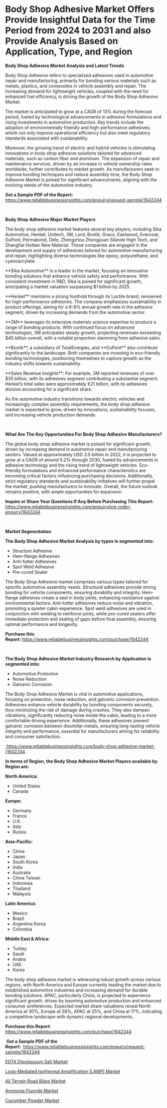 <p><h1>Body Shop Adhesive Market Offers Provide Insightful Data for the Time Period from 2024 to 2031 and also Provide Analysis Based on Application, Type, and Region</h1></p><p><strong>Body Shop Adhesive Market Analysis and Latest Trends</strong></p>
<p><p>Body Shop Adhesive refers to specialized adhesives used in automotive repair and manufacturing, primarily for bonding various materials such as metals, plastics, and composites in vehicle assembly and repair. The increasing demand for lightweight vehicles, coupled with the need for enhanced fuel efficiency, is driving the growth of the Body Shop Adhesive Market. </p><p>The market is anticipated to grow at a CAGR of 13% during the forecast period, fueled by technological advancements in adhesive formulations and rising investments in automotive production. Key trends include the adoption of environmentally friendly and high-performance adhesives, which not only improve operational efficiency but also meet regulatory standards associated with sustainability. </p><p>Moreover, the growing trend of electric and hybrid vehicles is stimulating innovations in body shop adhesive solutions tailored for advanced materials, such as carbon fiber and aluminum. The expansion of repair and maintenance services, driven by an increase in vehicle ownership rates worldwide, further contributes to market growth. As manufacturers seek to improve bonding techniques and reduce assembly time, the Body Shop Adhesive Market is poised for significant advancements, aligning with the evolving needs of the automotive industry.</p></p>
<p><strong>Get a Sample PDF of the Report:&nbsp;</strong> <a href="https://www.reliablebusinessinsights.com/enquiry/request-sample/1642244?utm_campaign=41&utm_medium=2&utm_source=Github&utm_content=ia&utm_term=03112024&utm_id=body-shop-adhesive">https://www.reliablebusinessinsights.com/enquiry/request-sample/1642244</a></p>
<p>&nbsp;</p>
<p><strong>Body Shop Adhesive Major Market Players</strong></p>
<p><p>The body shop adhesive market features several key players, including Sika Automotive, Henkel, Unitech, 3M, Lord, Bostik, Graco, Eastwood, Evercoat, DuPont, Permabond, Delo, Zhengzhou Zhongyuan Silande High Tech, and Shanghai Huitian New Material. These companies are engaged in the development and supply of adhesives tailored for automotive manufacturing and repair, highlighting diverse technologies like epoxy, polyurethane, and cyanoacrylate.</p><p>**Sika Automotive** is a leader in the market, focusing on innovative bonding solutions that enhance vehicle safety and performance. With consistent investment in R&D, Sika is poised for significant growth, anticipating a market valuation surpassing $1 billion by 2025.</p><p>**Henkel** maintains a strong foothold through its Loctite brand, renowned for high-performance adhesives. The company emphasizes sustainability in product offerings, aiming for a 6-8% annual growth rate in the adhesive segment, driven by increasing demands from the automotive sector.</p><p>**3M** leverages its extensive materials science expertise to produce a range of bonding products. With continued focus on advanced technologies, 3M anticipates steady growth, projecting revenues exceeding $45 billion overall, with a notable proportion stemming from adhesive sales.</p><p>**Bostik**, a subsidiary of TotalEnergies, and **DuPont** also contribute significantly to the landscape. Both companies are investing in eco-friendly bonding technologies, positioning themselves to capture growth as the industry shifts towards sustainability.</p><p>**Sales Revenue Insights**: For example, 3M reported revenues of over $35 billion, with its adhesives segment contributing a substantial segment. Henkel’s total sales were approximately €21 billion, with its adhesives division accounting for a significant share.</p><p>As the automotive industry transitions towards electric vehicles and increasingly complex assembly requirements, the body shop adhesive market is expected to grow, driven by innovations, sustainability focuses, and increasing vehicle production demands.</p></p>
<p>&nbsp;</p>
<p><strong>What Are The Key Opportunities For Body Shop Adhesive Manufacturers?</strong></p>
<p><p>The global body shop adhesive market is poised for significant growth, driven by increasing demand in automotive repair and manufacturing sectors. Valued at approximately USD 3.5 billion in 2022, it is projected to grow at a CAGR of around 5.2% through 2030, fueled by advancements in adhesive technology and the rising trend of lightweight vehicles. Eco-friendly formulations and enhanced performance characteristics are becoming critical factors influencing purchasing decisions. Additionally, strict regulatory standards and sustainability initiatives will further propel the market, pushing manufacturers to innovate. Overall, the future outlook remains positive, with ample opportunities for expansion.</p></p>
<p><strong>Inquire or Share Your Questions If Any Before Purchasing This Report:</strong> <a href="https://www.reliablebusinessinsights.com/enquiry/pre-order-enquiry/1642244?utm_campaign=41&utm_medium=2&utm_source=Github&utm_content=ia&utm_term=03112024&utm_id=body-shop-adhesive">https://www.reliablebusinessinsights.com/enquiry/pre-order-enquiry/1642244</a></p>
<p>&nbsp;</p>
<p><strong>Market Segmentation</strong></p>
<p><strong>The Body Shop Adhesive Market Analysis by types is segmented into:</strong></p>
<p><ul><li>Structure Adhesive</li><li>Hem-flange Adhesives</li><li>Anti-futter Adhesives</li><li>Spot Weld Adhesive</li><li>Pre-cured Sealer</li></ul></p>
<p><p>The Body Shop Adhesive market comprises various types tailored for specific automotive assembly needs. Structural adhesives provide strong bonding for vehicle components, ensuring durability and integrity. Hem-flange adhesives create a seal in body joints, enhancing resistance against environmental factors. Anti-futter adhesives reduce noise and vibration, promoting a quieter cabin experience. Spot weld adhesives are used in conjunction with welding to reinforce joints, while pre-cured sealers offer immediate protection and sealing of gaps before final assembly, ensuring optimal performance and longevity.</p></p>
<p><strong>Purchase this Report:&nbsp;</strong><a href="https://www.reliablebusinessinsights.com/purchase/1642244?utm_campaign=41&utm_medium=2&utm_source=Github&utm_content=ia&utm_term=03112024&utm_id=body-shop-adhesive">https://www.reliablebusinessinsights.com/purchase/1642244</a></p>
<p>&nbsp;</p>
<p><strong>The Body Shop Adhesive Market Industry Research by Application is segmented into:</strong></p>
<p><ul><li>Automotive Protection</li><li>Noise Reduction</li><li>Galvanic Corrosion</li></ul></p>
<p><p>The Body Shop Adhesive Market is vital in automotive applications, focusing on protection, noise reduction, and galvanic corrosion prevention. Adhesives enhance vehicle durability by bonding components securely, thus minimizing the risk of damage during crashes. They also dampen vibrations, significantly reducing noise inside the cabin, leading to a more comfortable driving experience. Additionally, these adhesives prevent galvanic corrosion between dissimilar metals, ensuring long-lasting vehicle integrity and performance, essential for manufacturers aiming for reliability and consumer satisfaction.</p></p>
<p><a href="https://www.reliablebusinessinsights.com/body-shop-adhesive-market-r1642244?utm_campaign=41&utm_medium=2&utm_source=Github&utm_content=ia&utm_term=03112024&utm_id=body-shop-adhesive">&nbsp;https://www.reliablebusinessinsights.com/body-shop-adhesive-market-r1642244</a></p>
<p><strong>In terms of Region, the Body Shop Adhesive Market Players available by Region are:</strong></p>
<p>
    <p> <strong> North America: </strong>
        <ul>
            <li>United States</li>
            <li>Canada</li>
        </ul>
        </p> 
    <p> <strong> Europe: </strong>
        <ul>
            <li>Germany</li>
            <li>France</li>
            <li>U.K.</li>
            <li>Italy</li>
            <li>Russia</li>
        </ul>
        </p> 
    <p> <strong> Asia-Pacific: </strong>
        <ul>
            <li>China</li>
            <li>Japan</li>
            <li>South Korea</li>
            <li>India</li>
            <li>Australia</li>
            <li>China Taiwan</li>
            <li>Indonesia</li>
            <li>Thailand</li>
            <li>Malaysia</li>
        </ul>
        </p> 
    <p> <strong> Latin America: </strong>
        <ul>
            <li>Mexico</li>
            <li>Brazil</li>
            <li>Argentina Korea</li>
            <li>Colombia</li>
        </ul>
        </p> 
    <p> <strong> Middle East & Africa: </strong>
        <ul>
            <li>Turkey</li>
            <li>Saudi</li>
            <li>Arabia</li>
            <li>UAE</li>
            <li>Korea</li>
        </ul>
    </p>
    </p>
<p><p>The body shop adhesive market is witnessing robust growth across various regions, with North America and Europe currently leading the market due to established automotive industries and increasing demand for durable bonding solutions. APAC, particularly China, is projected to experience significant growth, driven by booming automotive production and enhanced consumer preferences. Expected market share valuations reveal North America at 30%, Europe at 28%, APAC at 25%, and China at 17%, indicating a competitive landscape with dynamic regional developments.</p></p>
<p><strong>Purchase this Report: </strong><a href="https://www.reliablebusinessinsights.com/purchase/1642244?utm_campaign=41&utm_medium=2&utm_source=Github&utm_content=ia&utm_term=03112024&utm_id=body-shop-adhesive">https://www.reliablebusinessinsights.com/purchase/1642244</a></p>
<p>&nbsp;<strong>Get a Sample PDF of the Report:&nbsp;&nbsp;</strong><a href="https://www.reliablebusinessinsights.com/enquiry/request-sample/1642244?utm_campaign=41&utm_medium=2&utm_source=Github&utm_content=ia&utm_term=03112024&utm_id=body-shop-adhesive">https://www.reliablebusinessinsights.com/enquiry/request-sample/1642244</a></p>
<p><strong></strong></p>
<p><p><a href="https://www.linkedin.com/pulse/global-edta-dipotassium-salt-market-trends-forecasts-strategic-ps3oe?utm_campaign=41&utm_medium=2&utm_source=Github&utm_content=ia&utm_term=03112024&utm_id=body-shop-adhesive">EDTA Dipotassium Salt Market</a></p><p><a href="https://issuu.com/reportprime-2/docs/loop-mediated-isothermal-amplificat_a7141e1e2c591f?utm_campaign=41&utm_medium=2&utm_source=Github&utm_content=ia&utm_term=03112024&utm_id=body-shop-adhesive">Loop-Mediated Isothermal Amplification (LAMP) Market</a></p><p><a href="https://github.com/maximinauago/Market-Research-Report-List-1/blob/main/all-terrain-road-bikes-market.md?utm_campaign=41&utm_medium=2&utm_source=Github&utm_content=ia&utm_term=03112024&utm_id=body-shop-adhesive">All Terrain Road Bikes Market</a></p><p><a href="https://www.linkedin.com/pulse/unveiling-market-trends-global-ammonia-fluoride-growth-regional-4eo2e?utm_campaign=41&utm_medium=2&utm_source=Github&utm_content=ia&utm_term=03112024&utm_id=body-shop-adhesive">Ammonia Fluoride Market</a></p><p><a href="https://medium.com/@roydonhol47/the-global-cucumber-powder-market-identifies-drivers-restraints-opportunities-and-trends-e32b8af0e455?utm_campaign=41&utm_medium=2&utm_source=Github&utm_content=ia&utm_term=03112024&utm_id=body-shop-adhesive">Cucumber Powder Market</a></p></p>